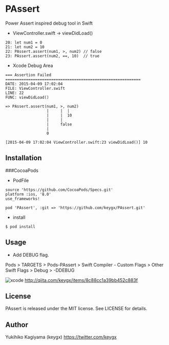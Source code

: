 # PAssert

Power Assert inspired debug tool in Swift

* ViewController.swift -> viewDidLoad()

```ViewController.sfift
20: let num1 = 0
21: let num2 = 10
22: PAssert.assert(num1, >, num2) // false
23: PAssert.assert(num2, ==, 10)  // true
```

* Xcode Debug Area

```
=== Assertion Failed ===========================================================
DATE: 2015-04-09 17:02:04
FILE: ViewController.swift
LINE: 22
FUNC: viewDidLoad()

=> PAssert.assert(num1, >, num2)
                  |     |  |
                  |     |  10
                  |     |
                  |     false
                  |
                  0

[2015-04-09 17:02:04 ViewController.swift:23 viewDidLoad()] 10
```

## Installation

###CocoaPods

* PodFile

```POdFile
source 'https://github.com/CocoaPods/Specs.git'
platform :ios, '8.0'
use_frameworks!

pod 'PAssert', :git => 'https://github.com/keygx/PAssert.git'
```
* install

```
$ pod install
```


## Usage

* Add DEBUG flag.

Pods > TARGETS > Pods-PAssert > Swift Compiler - Custom Flags > Other Swift Flags > Debug > -DDEBUG

![xcode](https://qiita-image-store.s3.amazonaws.com/0/15905/0d527e94-c83d-817d-e5ea-9b45ba542ea0.png)
<http://qiita.com/keygx/items/8c88cc1a39bb452c883f>

## License

PAssert is released under the MIT license. See LICENSE for details.

## Author

Yukihiko Kagiyama (keygx) <https://twitter.com/keygx>


